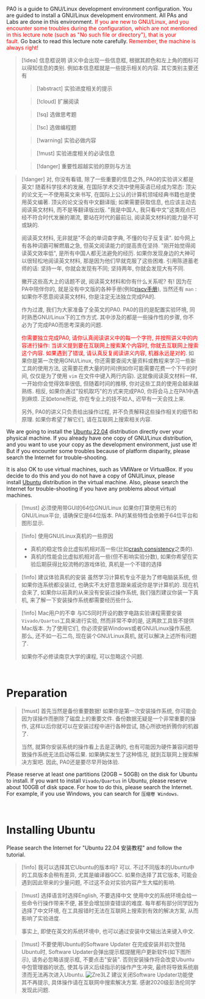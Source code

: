 PA0 is a guide to GNU/Linux development environment configuration. You are guided to install a GNU/Linux development environment. All PAs and Labs are done in this environment. <font color="#ff0000">If you are new to GNU/Linux, and you encounter some troubles during the configuration, which are not mentioned in this lecture note (such as "No such file or directory"), that is your fault.</font> Go back to read this lecture note carefully. <font color="#ff0000">Remember, the machine is always right!</font>

>[!idea] 信息框说明
> 讲义中会出现一些信息框, 根据其颜色和左上角的图标可以得知信息的类别. 例如本信息框就是一些提示相关的内容. 其它类别主要还有
> >[!abstract] 实验进度相关的提示
> 
> >[!cloud] 扩展阅读
> 
> >[!sq]  选做思考题
> 
> >[!sc] 选做编程题
> 
> >[!warning] 实验必做内容
> 
> >[!must] 实验进度相关的必读信息
> 
> >[!danger] 重要性超越实验的原则与方法

>[!danger] 对, 你没有看错, 除了一些重要的信息之外, PA0的实验讲义都是英文!
>随着科学技术的发展, 在国际学术交流中使用英语已经成为常态: 顶尖的论文无一不使用英文来书写, 在国际上公认的计算机领域经典书籍也是使用英文编著. 顶尖的论文没有中文翻译版; 如果需要获取信息, 也应该主动去阅读英文材料, 而不是等翻译版出版. "我是中国人, 我只看中文"这类观点已经不符合时代发展的潮流, 要站在时代的最前沿, 阅读英文材料的能力是不可或缺的.
>
>阅读英文材料, 无非就是"不会的单词查字典, 不懂的句子反复读". 如今网上有各种词霸可解燃眉之急, 但英文阅读能力的提高贵在坚持. "刚开始觉得阅读英文效率低", 是所有中国人都无法避免的经历. 如果你发现身边的大神可以很轻松地阅读英文材料, 那是因为他们早就克服了这些困难. 引用陈道蓄老师的话: 坚持一年, 你就会发现有不同; 坚持两年, 你就会发现大有不同.
>
>撇开这些高大上的话题不说, 阅读英文材料和你有什么关系呢? 有! 因为在PA中陪伴你的, 就是没有中文版的各种手册(例如[riscv手册](https://github.com/riscv/riscv-isa-manual/releases/download/draft-20210813-7d0006e/riscv-spec.pdf)), 当然还有 `man` : 如果你不愿意阅读英文材料, 你是注定无法独立完成PA的.
>
>作为过渡, 我们为大家准备了全英文的PA0. PA0的目的是配置实验环境, 同时熟悉GNU/Linux下的工作方式. 其中涉及的都是一些操作性的步骤, 你不必为了完成PA0而思考深奥的问题.
>
><font color="#ff0000">你需要独立完成PA0, 请你认真阅读讲义中的每一个字符, 并按照讲义中的内容进行操作: 当讲义提到要在互联网上搜索某个内容时, 你就去互联网上搜索这个内容. 如果遇到了错误, 请认真反复阅读讲义内容, 机器永远是对的.</font> 如果你是第一次使用GNU/Linux, 你还需要查阅大量资料或教程来学习一些新工具的使用方法, 这需要花费大量的时间(例如你可能需要花费一个下午的时间, 仅仅是为了使用 `vim` 在文件中键入两行内容). 这就像阅读英文材料一样, 一开始你会觉得效率很低, 但随着时间的推移, 你对这些工具的使用会越来越熟练. 相反, 如果你通过"投机取巧"的方式来完成PA0, 你将会马上在PA1中遇到麻烦. 正如etone所说, 你在专业上的技不如人, 迟早有一天会找上来.
>
>另外, PA0的讲义只负责给出操作过程, 并不负责解释这些操作相关的细节和原理. 如果你希望了解它们, 请在互联网上搜索相关内容.

We are going to install the [Ubuntu 22.04](https://ubuntu.com/) distribution directly over your physical machine. If you already have one copy of GNU/Linux distribution, and you want to use your copy as the development environment, just use it! But if you encounter some troubles because of platform disparity, please search the Internet for trouble-shooting.

It is also OK to use virtual machines, such as VMWare or VirtualBox. If you decide to do this and you do not have a copy of GNU/Linux, please install [Ubuntu](https://ubuntu.com/) distribution in the virtual machine. Also, please search the Internet for trouble-shooting if you have any problems about virtual machines.

>[!must] 必须使用带GUI的64位GNU/Linux
>如果你打算使用已有的GNU/Linux平台, 请确保它是64位版本. PA的某些特性会依赖于64位平台和图形显示.

>[!info] 使用GNU/Linux真机的一些原因
> -   真机的稳定性会比虚拟机相对高一些(比如[crash consistency](https://en.wikipedia.org/wiki/Data_consistency)之类的).
> -   真机的性能会比虚拟机相对高一些(但不影响实验分数), 如果你希望在实验后期获得比较流畅的游戏体验, 真机是一个不错的选择

>[!info] 建议体验真机的安装
>虽然学习计算机专业不是为了修电脑装系统, 但如果你连系统都没装过, 也确实不太好意思跟亲戚说你是学计算机的. 现在机会来了, 如果你以前真的从来没有安装过操作系统, 我们强烈建议你装一下真机, 来了解一下安装操作系统都需要经历些什么.

>[!info] Mac用户的不幸
>与ICS同时开设的数字电路实验课程需要安装`Vivado/Quartus`工具来进行实验, 然而非常不幸的是, 这两款工具皆不提供Mac版本. 为了使用它们, 你必须安装Windows或者GNU/Linux操作系统. 那么, 还不如一石二鸟, 现在装个GNU/Linux真机, 就可以解决上述所有问题了.
>
>如果你不必修读南京大学的课程, 可以忽略这个问题.

<br>

# Preparation

>[!must] 首先当然是备份重要数据!
> 如果你是第一次安装操作系统, 你可能会因为误操作而删除了磁盘上的重要文件. 备份数据无疑是一个非常重要的操作, 这样以后你就可以在安装过程中进行各种尝试, 随心所欲地折腾你的机器了.
> 
> 当然, 就算你安装系统的操作看上去是正确的, 也有可能因为硬件兼容问题导致操作系统无法启动等后果. 如果确实发生了这种情况, 就到互联网上搜索解决方案吧. 因此, PA0还是要尽早开始体验.

Please reserve at least one partitions (20GB ~ 50GB) on the disk for Ubuntu to install. If you want to install `Vivado/Quartus` in Ubuntu, please reserve about 100GB of disk space. For how to do this, please search the Internet. For example, if you use Windows, you can search for `压缩卷 Windows`.

<br>

# Installing Ubuntu
Please search the Internet for "Ubuntu 22.04 安装教程" and follow the tutorial.

>[!info] 我可以选择其它Ubuntu的版本吗? 
>可以. 不过不同版本的Ubuntu中的工具版本会稍有差异, 尤其是编译器GCC. 如果你选择了其它版本, 可能会遇到因此带来的少量问题, 不过这不会对实验内容产生大幅的影响.

> [!must] 选择语言时选择English, 不要选择中文
> 使用中文的系统环境会给一些命令行操作带来不便, 甚至会增加排查错误的难度. 每年都有部分同学因为选择了中文环境, 在工具报错时无法在互联网上搜索到有效的解决方案, 从而影响了实验进度.
> 
> 事实上, 即使在英文的系统环境中, 也可以通过安装中文输出法来键入中文.

>[!must] 不要使用Ubuntu的Software Updater
> 在完成安装并初次登陆Ubuntu时, Software Updater会弹出提示框提醒用户更新软件(如下图所示), 请务必忽略该提示框, 不要点击"安装". 否则安装操作将会改变Ubuntu中包管理器的状态, 使其与讲义后续指示的操作产生冲突, 最终将导致系统崩溃而无法再次进入Ubuntu.
> ![Zre3LZ](https://picture-suyifan.oss-cn-shenzhen.aliyuncs.com/uPic/Zre3LZ.jpg)
> 建议关闭Software Updater功能使其不再提示, 具体操作请在互联网中搜索解决方案. 感谢2020级彭浩伦同学发现此问题.





